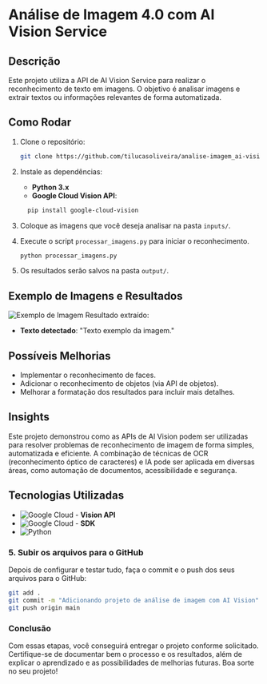 # 
# Análise de Imagem 4.0 com AI Vision Service

## Descrição
Este projeto utiliza a API de AI Vision Service para realizar o reconhecimento de texto em imagens. O objetivo é analisar imagens e extrair textos ou informações relevantes de forma automatizada.

## Como Rodar
1. Clone o repositório:
   ```bash
   git clone https://github.com/tilucasoliveira/analise-imagem_ai-vision-service.git
   ```

2. Instale as dependências:
   - **Python 3.x**
   - **Google Cloud Vision API**:
   ```bash
     pip install google-cloud-vision
   ```

3. Coloque as imagens que você deseja analisar na pasta `inputs/`.

4. Execute o script `processar_imagens.py` para iniciar o reconhecimento.

   ```bash
   python processar_imagens.py
   ```

5. Os resultados serão salvos na pasta `output/`.

## Exemplo de Imagens e Resultados
![Exemplo de Imagem](inputs/imagem1.jpg)
Resultado extraído:
- **Texto detectado**: "Texto exemplo da imagem."

## Possíveis Melhorias
- Implementar o reconhecimento de faces.
- Adicionar o reconhecimento de objetos (via API de objetos).
- Melhorar a formatação dos resultados para incluir mais detalhes.

## Insights
Este projeto demonstrou como as APIs de AI Vision podem ser utilizadas para resolver problemas de reconhecimento de imagem de forma simples, automatizada e eficiente. A combinação de técnicas de OCR (reconhecimento óptico de caracteres) e IA pode ser aplicada em diversas áreas, como automação de documentos, acessibilidade e segurança.

## Tecnologias Utilizadas
- ![Google Cloud](https://img.shields.io/badge/GoogleCloud-%234285F4.svg?style=for-the-badge&logo=google-cloud&logoColor=white) - **Vision API**
- ![Google Cloud](https://img.shields.io/badge/GoogleCloud-%234285F4.svg?style=for-the-badge&logo=google-cloud&logoColor=white) - **SDK**
- ![Python](https://img.shields.io/badge/python-3670A0?style=for-the-badge&logo=python&logoColor=ffdd54)

### 5. **Subir os arquivos para o GitHub**
Depois de configurar e testar tudo, faça o commit e o push dos seus arquivos para o GitHub:
```bash
git add .
git commit -m "Adicionando projeto de análise de imagem com AI Vision"
git push origin main
```

### Conclusão
Com essas etapas, você conseguirá entregar o projeto conforme solicitado. Certifique-se de documentar bem o processo e os resultados, além de explicar o aprendizado e as possibilidades de melhorias futuras. Boa sorte no seu projeto!

